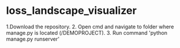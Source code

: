 # loss_landscape_visualizer

1.Download the repository.
2. Open cmd and navigate to folder where manage.py is located (/DEMOPROJECT).
3. Run command 'python manage.py runserver'
